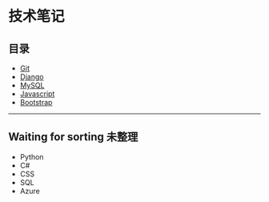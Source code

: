 # 技术笔记

## 目录
- [Git](./git/git_index.md)
- [Django](./django/django_index.md)
- [MySQL](./mysql/mysql_index.md)
- [Javascript](./javascript/js_index.md)
- [Bootstrap](./bootstrap/bootstrap_index.md)

***

## Waiting for sorting 未整理

- Python
- C#
- CSS
- SQL
- Azure